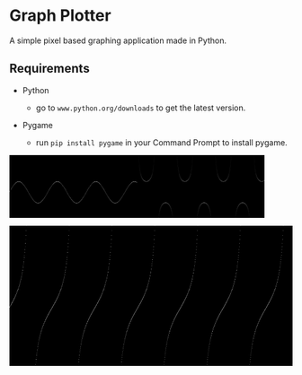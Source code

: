 # Graph Plotter
A simple pixel based graphing application made in Python.


## Requirements
* Python
  * go to `www.python.org/downloads` to get the latest version.
    
* Pygame
  * run `pip install pygame` in your Command Prompt to install pygame.
    

<div style="display:flex; flex-direction:row;">
  <img src="/sine.png" width="45%" /> 
  <img src="/tan_inv.png" width="45%" /> 
</div>

![Image of a Tan wave](tan.png)

